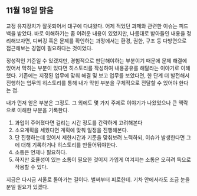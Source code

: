 ## 11월 18일 맑음

교정 유지장치가 잘못되어서 대구에 다녀왔다. 어제 적었던 과제와 관련한 이슈는 피드백을 받았다. 바로 이해하기는 좀 어려운 내용이 있었지만, 나름대로 받아들인 내용을 정리해보자면, 디버깅 혹은 문제를 확인하는 과정에서는 환경, 권한, 구조 등 다방면으로 접근해보는 경험이 필요하다는 것이었다.

정성적인 기준일 수 있겠지만, 경험적으로 판단해야하는 부분이기 때문에 문제 해결에 있어서 막히는 부분이 있다면 히스토리를 작성하여 내용공유를 해달라는 이야기로 이해했다. 기존에는 지정된 업무에 맞춰 해결 및 보고 업무를 보았다면, 한 단계 더 발전해서 진행하는 업무의 히스토리를 통해 내가 막힌 부분을 구체적으로 전달할 수 있어야 한다는 점. 

내가 먼저 얻은 부분은 그정도. 그 외에도 몇 가지 주제로 이야기가 나왔었으나 큰 맥락으로 이해한 부분을 기록한다.

1. 과업이 주어졌다면 걸리는 시간 정도를 간략하게 고려해본다
2. 소요계획을 세웠다면 계획에 맞춰 일정을 진행해본다. 
3. 단 진행하는데 있어서 제한시간과 기준을 맞춰보려 노력하되, 이슈가 발생한다면 그에 대해 기록하거나 히스토리를 만들어둬야한다.
4. 소통은 언제나 필요하다. 
5. 하지만 효율성이 있는 소통이 필요한 것이지 가엽게 여겨지는 소통은 오히려 독으로 작용할 수 있다. 

지금은 다시금 서울로 돌아가는 길이다. 벌써부터 피로한데. 기차 안에서라도 조금 눈을 분일 필요가 있겠다.
